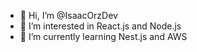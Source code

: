 - 👋 Hi, I’m @IsaacOrzDev
- 👀 I’m interested in React.js and Node.js
- 🌱 I’m currently learning Nest.js and AWS
